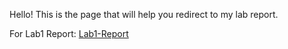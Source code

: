 Hello! This is the page that will help you redirect to my lab report.  

For Lab1 Report:
[Lab1-Report](https://github.com/kdaeve/cse15l-lab-reports/blob/main/Lab1%20Report.md)



